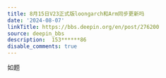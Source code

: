 ```yaml
---
title: 8月15日V23正式版loongarch和Arm同步更新吗
date: '2024-08-07'
linkTitle: https://bbs.deepin.org/en/post/276200
source: deepin_bbs
description:  153******86 
disable_comments: true
---
```

如题
